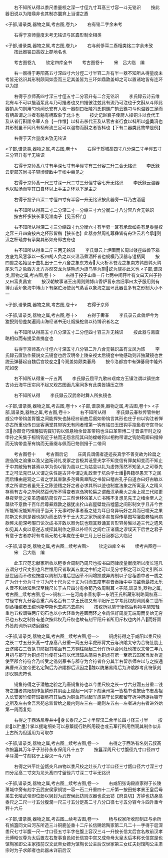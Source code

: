 <!-- { "loadSidebar": true } -->
　　右不知所从得以黍尺黍量校之深一寸俓九寸耳髙三寸容一斗无铭识
　　按此器旧说以为陪鼎非也其制亦圜弇上当谓之鼒





<子部,谱录类,器物之属,考古图,卷九>
　　右有铭二字余未考























　　右得于京师量度未考无铭识与区鼒形制全相类







<子部,谱录类,器物之属,考古图,卷九>
　　右与前侈耳二鼒相类铭二字余未攷
　　按此器铭曰高奴上郡地名也













　　考古图卷九
　　钦定四库全书
　　考古图卷十
　　宋　吕大临　编













　　右一器得于寿阳髙五寸深四寸六分俓二寸半容二升有半一器不知所从得量度未考皆无铭识其形制颇同如壶而三足其盖皆为三环如鼎敦盖却之可以置诸地皆有连环以为提




















　　右得于京师髙四寸深三寸俓五寸二分容升有二合无铭识
　　李氏録云诗云维北有斗不可以挹酒浆此斗乃可挹者也又曰挹彼注兹此有流乃可注也于文斟从斗即此器酌从勺则用勺也闻长安有人收一器刻曰杜陵冯氏铜鐎广韵云鐎刁斗也温器三足而有柄盖谓之斗者有魁有柄取象于北斗也
　　按史记赵襄子使厨人操铜斗以食代王及从者行斟隂令宰人各【一作惟】以枓击杀代王及从官古者行食以枓所以盛羮湇也其形制虽不同凡有柄有流三足可以温物而斟之者皆枓也【下有二器类此故举是例】





















　　右得于天台量度未攷无铭识







<子部,谱录类,器物之属,考古图,卷十>
　　右得于郏城髙四寸八分深二寸半俓五寸三分容升有半无铭识






















　　右得于京师髙八寸有半深七寸有半俓寸有三分容二升二合无铭识
　　李氏録云吏部苏尚书子容顷使敌中于帐中尝见之













　　右得于京师髙一尺三寸深一尺二寸三分俓寸容七升无铭识
　　李氏録云温器也以贴汤而窒其口自环以上手主之环以下足主之












　　右得于投子山深二寸俓四寸有半容一升无铭识按此器旁一耳乃古酒巵














　　右不知所从得髙二寸二分深二寸一分缩三寸六分衡二寸八分容八合无铭识
　　按古杯多狭长事见淮南子【见玉杯门】













　　右不知所从得深二寸三分缩四寸九分衡六寸有半旁一耳有承盘如舟有足黍量校之容三升四龠按古之杯形皆椭【狭长也】此器亦然周礼尊彝皆有舟注云若今承则汉之杯琖亦有承槃其形如舟即古舟也











　　右不知所从得重二斤三两无铭识
　　李氏録云上炉圜而长周以镂座四兽下箱方底为风窓承以一板四胡人负之以火温汤煮酒杯者也规模乃汉器与镫柄同
　　按四兽之名始见于曲礼出于二十八舍之象东方寿大火析木苍龙之象南方鹑首鹑火鹑尾朱鸟之象西方北方亦然交龙为旂熊虎为旗鸟隼为旟蛇为旐亦此义也
<子部,谱录类,器物之属,考古图,卷十>
　　右得于投子山重一斤七两中间荇叶有文曰天兴子孙又曰富贵昌宜
　　按汉朝故事诸王出阁则赐博山香炉晋东宫旧事曰太子服用则有博山香炉象海中博山下有槃贮汤使润气蒸香以象海之囬环此器世多有之形制大小不一










<子部,谱录类,器物之属,考古图,卷十>
　　右得于京师















<子部,谱录类,器物之属,考古图,卷十>
　　右得于夀春
　　李氏录云此兽炉今为狻猊则俗差矣遍阅山海经诸书无吐烟操蛇兽以待博识者名之





















　　右不知所从得髙五寸八分深五寸二分俓四寸容三升无铭识
　　按此器与鳯匳略相似而有提梁盖携奁也













　　右得于京师髙六寸俓六寸深五寸八分容二升八合无铭识盖有立凤为饰
　　李氏録云匳防作籢説文云镜奁也后汉明帝上陵亲视太后镜奁中物感动则非独藏镜也世説云弹碁起自魏后宫妆奁之今观盖势颇类碁局
　　按今洛都宫中有弹碁局中隆外陀如奁










　　右不知所从得重一斤五两
　　李氏録云屈平九歌曰瑶席方玉镇注谓以镇坐席古诗云海牛压帘风不起又观古图画几案间多有此类皆镇压之饰












　　右不知所从得
　　李氏録云汉武帝时舞人所执镜也






<子部,谱录类,器物之属,考古图,卷十>
<子部,谱录类,器物之属,考古图,卷十>
<子部,谱录类,器物之属,考古图,卷十>
　　右不知所从得
　　李氏録云春秋传管仲射威公中带钩盖胷腹之间能捍矢也脉经曰前曲后倨如带钩言其形也庄子曰以钩注者惮亦古所重也传曰坐客满堂其带钩无有同者惟第一钩有铭曰玉田钩手抱鱼若守宫书似汉亦颇竒巧惟雕狐钩寳钉钩以佩悬物余皆革带钩也注曰革带博二寸晋语干时之役申孙之矢集于桓钩钩近于袪而无怨言阮其曰防螳蜋钩以相拘带谓之钩防荀卿曰搢绅而无钩带盖革有钩而无垂缀与佩而已笏则搢于二带间





　　考古图卷十
　　考古图后记
　　庄周氏谓儒者逐迹丧真学不善变故为轮扁之説刍狗之谕重以渔父盗跖诗礼发冢之言极其诋訾夫学不知变信有罪矣知变而不知止于中其敝殆有甚焉以学为伪以智为凿以仁为姑息以礼为虚饰荡然不知圣人之可尊先王之可法克已从义谓之失性是古非今谓之乱政至于坑杀学士燔典籍尽愚天下之民而后慊由是观之二者之学其害孰多尧舜禹臯陶之书皆曰稽古孔子自道亦曰好古敏以求之所谓古者虽先王之陈迹稽之好之者必求其所以迹也制度法象之所寓圣人之精义存焉有古今之所同然百代所不得变者岂刍狗轮扁之谓哉汉承秦火之余上视三代如更昼夜梦觉之变虽遗编防简仅存二三然世移俗革人亡书残不复想见先王之绪余至人之罄欬不意数千百年后尊彛鼎敦之器犹出扵山岩屋壁垅亩墟墓之间形制文字且非今世所能知况能知所用乎当天下无事时好事者畜之徒为耳目竒异玩好之具而已噫天之果防斯文也则是器也胡为而出防予于士大夫之家所阅多矣毎得传摹图写寖盈卷轴尚病款啓未能深考暇日论次成书非敢以器为玩也观其器诵其言形容髣髴以追三代之遗风如见其人矣以意逆志或探其制作之原以补经传之阙亡正诸儒之谬误天下后世之君子有意于古者亦将有考焉元祐七年嵗在壬申三月上巳日汲郡吕大临记








<子部,谱录类,器物之属,考古图__续考古图>
　　钦定四库全书
　　续考古图卷一
　　宋　吕大临　编





　　此玉尺范忠献家所收以秬黍合周制乃周尺也按书曰同律度量衡度所以度长短凡五谓分寸尺丈引也凡世惟用尺者取其五度之中析之可以见分寸积之可以见丈引所以歴世因而不改也按度以周制为准后世因革不同增损或异周制以子谷秬黍中者一黍之广为分十分为寸十寸为尺十尺为丈十丈为引而五度审矣晋泰始中中书监荀朂按太乐乆音不和始知后汉至魏尺长于古尺四分有余荀乃依周制耳
<子部,谱录类,器物之属,考古图__续考古图,卷一>铜权二一在河南李善初家一东明王氏所藏形制略同权髙二寸径寸有九分容合重六两名百有二字王氏权又有平阳斤三字考此权刻词则秦二世所刻丞相绾者王绾也斯李斯也去病冯去病也
　　按权所以施于衡然后称物平施知轻重也五权谓铢两斤钧石也以小大轻重为差圜而环之令肉倍好周旋无端周而复始无穷已也五权之制各有差次按此权乃斤权也故有刻平阳斤者所用斤权也内外八而好圜外皆刻词所以防磨鑢也







<子部,谱录类,器物之属,考古图__续考古图,卷一>
　　铜虎符得之于咸阳以黍尺校之长二寸五分头髙一寸身髙八分重一两五分半虎形背文云与济隂太守为合符肚肋上云济隂右二皆篆书防银其隂面有二方铜柱隐起二分许所以合同处也按汉文帝二年九月初与郡守为铜虎符竹使符注符以代珪璋从简易也铜虎符苐一至苐五国家当发兵遣使至郡合符符合乃听受之镌刻篆书与郡守为合符者各分其半右留京师左以与之按通典曹州汉宣帝更名定陶后为济隂郡后汉因之魏以防屡易隋后为济隂郡考此符篆刻即汉铜虎符也














　　铜鱼符得之于潘勉之验之乃唐铜鱼符也以今黍尺校之长一寸六分濶五分重二钱符之雄者其阳刻作鱼鳞形其阴面上隠起一同字下刻亷州第一皆楷书也按唐书志髙祖入长安罢竹使符班银莬符其后改为铜鱼符以起军旅易守长京都留守折冲府捉兵镇守之所及左右金吾宫苑总监皆给之畿内则左三右一畿则左五右一左者进内右者进外始第一周而复始








　　右得之于西洛尼寺井中身长黍尺之二寸半容汉二合半长四寸径三寸半
　　按此以贮墨汁掌以援笔细处可以悬繋疑行路所用砚也或云军行所用然观其制作似非上古所为但适用为可取尔



<子部,谱录类,器物之属,考古图__续考古图,卷一>
　　右得之于西洛有名刻云叔髙作旅簋其万年子子孙孙永永保用凡十五字
　　按簋深周尺七寸腹径九寸口径四寸半耳濶一寸刻铭于上容汉一斗八升




















　　右得之兴平灶釡甑突凡四物以黍尺校之灶长八寸半口径三寸甑口径六寸深三寸四分足髙二寸突为龙头髙四寸釡径六寸深二寸半无铭识





<子部,谱录类,器物之属,考古图__续考古图,卷一>
　　右咸阳张询殿直家得于长陵萧城中旁有刻字云武安侯家铜钫一容一石二升重四十二斤第一按田蚡孝景王皇后母弟生长陵武帝即位蚡以舅封为武安侯此钫则汉器也说云钫【府良切】方钟也钫身髙黍尺之二尺一寸五分腹濶一尺三寸五分足髙二寸八分口径七寸五分容今斗四升重今秤十六斤










<子部,谱录类,器物之属,考古图__续考古图,卷一>
　　杨与权家所收形制正与余所有旅簋同文曰河东所造三斗铜鹿釡重十二斤长信赐馆陶家第二凡二十一字得于扈深黍尺七寸半腹一尺一寸口径五寸半字在腹上容汉三斗一升按长信太后宫名故前汉孝元傅昭仪尊为太后置左右詹事食邑如长信宫中宫又成帝母太皇太后本称长信宫是也馆陶家即公主家按前汉文武帝女嫖为馆陶长公主后汉世家第三女红夫封馆陶公主肃宗时为子求郎者也此器未详前后汉















